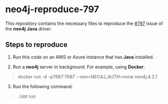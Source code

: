 # neo4j-reproduce-797

This repository contains the necessary files to reproduce the [#797](https://github.com/neo4j/neo4j-java-driver/issues/797) issue of the **neo4j** **Java** driver.

## Steps to reproduce

1. Run this code on an AWS or Azure instance that has **Java** installed.

2. Run a **neo4j** server in background. For example, using **Docker**:

> docker run -d -p7687:7687 --env=NEO4J_AUTH=none neo4j:4.2.1

3. Run the following command:

> ./sbt run
